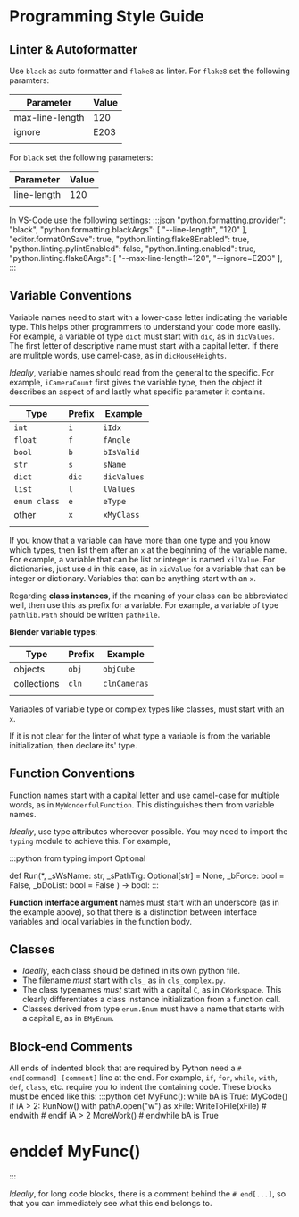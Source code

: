 
# Programming Style Guide

## Linter & Autoformatter

Use `black` as auto formatter and `flake8` as linter. For `flake8` set the following paramters:

| Parameter       | Value |
| --------------- | ----- |
| max-line-length | 120   |
| ignore          | E203  |
|                 |       |

For `black` set the following parameters:

| Parameter   | Value |
| ----------- | ----- |
| line-length | 120   |
|             |       |

In VS-Code use the following settings:
:::json
"python.formatting.provider": "black",
"python.formatting.blackArgs": [
    "--line-length",
    "120"
],
"editor.formatOnSave": true,
"python.linting.flake8Enabled": true,
"python.linting.pylintEnabled": false,
"python.linting.enabled": true,
"python.linting.flake8Args": [
  "--max-line-length=120",
  "--ignore=E203"
],
:::

## Variable Conventions

Variable names need to start with a lower-case letter indicating the variable type. This helps other programmers to understand your code more easily. For example, a variable of type `dict` must start with `dic`, as in `dicValues`. The first letter of descriptive name must start with a capital letter. If there are mulitple words, use camel-case, as in `dicHouseHeights`.

*Ideally*, variable names should read from the general to the specific. For example, `iCameraCount` first gives the variable type, then the object it describes an aspect of and lastly what specific parameter it contains.


| Type         | Prefix | Example     |
| ------------ | ------ | ----------- |
| `int`        | `i`    | `iIdx`      |
| `float`      | `f`    | `fAngle`    |
| `bool`       | `b`    | `bIsValid`  |
| `str`        | `s`    | `sName`     |
| `dict`       | `dic`  | `dicValues` |
| `list`       | `l`    | `lValues`   |
| `enum class` | `e`    | `eType`     |
| other        | `x`    | `xMyClass`  |
|              |        |             |

If you know that a variable can have more than one type and you know which types, then list them after an `x` at the beginning of the variable name. For example, a variable that can be list or integer is named `xilValue`. For dictionaries, just use `d` in this case, as in `xidValue` for a variable that can be integer or dictionary. Variables that can be anything start with an `x`.

Regarding **class instances**, if the meaning of your class can be abbreviated well, then use this as prefix for a variable. For example, a variable of type `pathlib.Path` should be written `pathFile`. 

**Blender variable types**:

| Type        | Prefix | Example      |
| ----------- | ------ | ------------ |
| objects     | `obj`  | `objCube`    |
| collections | `cln`  | `clnCameras` |
|             |        |              |

Variables of variable type or complex types like classes, must start with an `x`.

If it is not clear for the linter of what type a variable is from the variable initialization, then declare its' type.

## Function Conventions

Function names start with a capital letter and use camel-case for multiple words, as in `MyWonderfulFunction`. This distinguishes them from variable names.

*Ideally*, use type attributes whereever possible. You may need to import the `typing` module to achieve this. For example,

:::python
from typing import Optional

def Run(*,
        _sWsName: str, 
        _sPathTrg: Optional[str] = None,
        _bForce: bool = False,
        _bDoList: bool = False
) -> bool:
:::

**Function interface argument** names must start with an underscore (as in the example above), so that there is a distinction between interface variables and local variables in the function body.

## Classes

- *Ideally*, each class should be defined in its own python file. 
- The filename *must* start with `cls_` as in `cls_complex.py`. 
- The class typenames *must* start with a capital `C`, as in `CWorkspace`. This clearly differentiates a class instance initialization from a function call.
- Classes derived from type `enum.Enum` must have a name that starts with a capital `E`, as in `EMyEnum`. 


## Block-end Comments

All ends of indented block that are required by Python need a `# end[command] [comment]` line at the end. For example, `if`, `for`, `while`, `with`, `def`, `class`, etc. require you to indent the containing code. These blocks must be ended like this:
:::python
def MyFunc():
    while bA is True:
        MyCode()
        if iA > 2:
            RunNow()
            with pathA.open("w") as xFile:
                WriteToFile(xFile)
            # endwith
        # endif iA > 2
        MoreWork()
    # endwhile bA is True
# enddef MyFunc()
:::

*Ideally*, for long code blocks, there is a comment behind the `# end[...]`, so that you can immediately see what this end belongs to.
